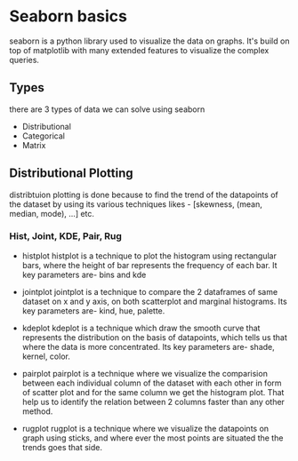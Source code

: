 # Seaborn basics

seaborn is a python library used to visualize the data on graphs. It's build on top of matplotlib with many extended features to visualize the complex queries.

## Types
there are 3 types of data we can solve using seaborn
- Distributional 
- Categorical
- Matrix

## Distributional Plotting
distribtuion plotting is done because to find the trend of the datapoints of the dataset by using its various techniques likes - [skewness, (mean, median, mode), ...] etc.


### Hist, Joint, KDE, Pair, Rug

- histplot
histplot is a technique to plot the histogram using rectangular bars, where the height of bar represents the frequency of each bar. It key parameters are- bins and kde

- jointplot
jointplot is a technique to compare the 2 dataframes of same dataset on x and y axis, on both scatterplot and marginal histograms. Its key parameters are- kind, hue, palette.

- kdeplot
kdeplot is a technique which draw the smooth curve that represents the distribution on the basis of datapoints, which tells us that where the data is more concentrated. Its key parameters are- shade, kernel, color.

- pairplot
pairplot is a technique where we visualize the comparision between each individual column of the dataset with each other in form of scatter plot and for the same column we get the histogram plot. That help us to identify the relation between 2 columns faster than any other method.

- rugplot
rugplot is a technique where we visualize the datapoints on graph using sticks, and where ever the most points are situated the the trends goes that side.


